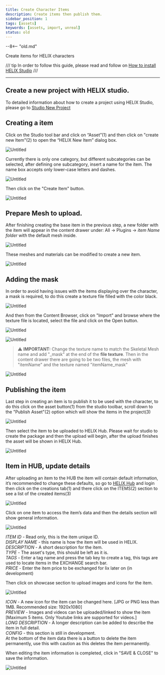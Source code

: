 ```yaml
---
title: Create Character Items
description: Create items then publish them.
sidebar_position: 1
tags: [assets]
keywords: [assets, import, unreal]
status: old
---
```


--8<-- "old.md"

Create items for HELIX characters

/// tip
In order to follow this guide, please read and follow on [How to install HELIX Studio](/assets-modding/studio/setting-up-studio.md)
/// 

---


## Create a new project with HELIX studio.

To detailed information about how to create a project using HELIX Studio, please go to [Studio New Project](/assets-modding/studio/create-project.md)


## Creating a item

Click on the Studio tool bar and click on “Asset”(1) and then click on "create new Item"(2) to open the “HELIX New Item” dialog box.

![Untitled](../../../../img/docs/studio/hex-item-creation/Untitled4.png)

Currently there is only one category, but different subcategories can be selected, after defining one subcategory, insert a name for the item. The name box accepts only lower-case letters and dashes.

![Untitled](../../../../img/docs/studio/hex-item-creation/Untitled5.png)

Then click on the "Create Item" button.

![Untitled](../../../../img/docs/studio/hex-item-creation/Untitled6.png)


## Prepare Mesh to upload.

After finishing creating the base item in the previous step, a new folder with the item will appear in the content drawer under: All -> Plugins -> *item Name folder* with the default mesh inside.

![Untitled](../../../../img/docs/studio/hex-item-creation/Untitled7.png)

These meshes and materials can be modified to create a new item.

![Untitled](../../../../img/docs/studio/hex-item-creation/Untitled8.png)


## Adding the mask

In order to avoid having issues with the items displaying over the character, a mask is required, to do this create a texture file filled with the color black.

![Untitled](../../../../img/docs/studio/hex-item-creation/Untitled9.png)

And then from the Content Browser, click on "Import" and browse where the texture file is located, select the file and click on the Open button.

![Untitled](../../../../img/docs/studio/hex-item-creation/Untitled10.png)

![Untitled](../../../../img/docs/studio/hex-item-creation/Untitled11.png)

> :warning: **IMPORTANT:** Change the texture name to match the Skeletal Mesh name and add "_mask" at the end of the **file texture**.
Then in the content drawer there are going to be two files, the mesh with "itemName" and the texture named "itemName_mask" 

![Untitled](../../../../img/docs/studio/hex-item-creation/Untitled12.png)


## Publishing the item

Last step in creating an item is to publish it to be used with the character, to do this click on the asset button(1) from the studio toolbar, scroll down to the "Publish Asset"(2) option which will show the items in the project(3) 

![Untitled](../../../../img/docs/studio/hex-item-creation/Untitled13.png)

Then select the item to be uploaded to HELIX Hub. Please wait for studio to create the package and then the upload will begin, after the upload finishes the asset will be shown in HELIX Hub.

![Untitled](../../../../img/docs/studio/hex-item-creation/Untitled14.png)


## Item in HUB, update details

After uploading an item to the HUB the item will contain default information, it’s recommended to change these defaults, so go to [HELIX Hub](https://hub.helixgame.com/) and login then click on the creations tab(1) and there click on the ITEMS(2) section to see a list of the created items(3)

![Untitled](../../../../img/docs/studio/hex-item-creation/Untitled15.png)

Click on one item to access the item’s data and then the details section will show general information.

![Untitled](../../../../img/docs/studio/hex-item-creation/Untitled16.png)

*ITEM ID* - Read only, this is the item unique ID.  
*DISPLAY NAME* - this name is how the item will be used in HELIX.  
*DESCRIPTION* - A short description for the item.  
*TYPE* - The asset's type, this should be left as it is.  
*TAGS* - Enter a tag name and press the tab key to create a tag, this tags are used to locate items in the EXCHANGE search bar.  
*PRICE* - Enter the item price to be exchanged for lix later on (in development)  

Then click on showcase section to upload images and icons for the item.

![Untitled](../../../../img/docs/studio/hex-item-creation/Untitled17.png)

*ICON* - A new icon for the item can be changed here. [JPG or PNG less than 1MB. Recommended size: 1920x1080]  
*PREVIEW* - Images and videos can be uploaded/linked to show the item [Maximum 5 items. Only Youtube links are supported for videos.]  
*LONG DESCRIPTION* - A longer description can be added to describe the item in full detail.  
*CONFIG* - this section is still in development.  
At the bottom of the item data there is a button to delete the item permanently, use this with caution as this deletes the item permanently.  

When editing the item information is completed, click in "SAVE & CLOSE" to save the information.

![Untitled](../../../../img/docs/studio/hex-item-creation/Untitled18.png)


<!--## Use the item in HELIX

Now the item will be shown in the exchange and the avatar can be equipped with it.

![Untitled](../../../../img/docs/studio/hex-item-creation/Untitled19.png)
-->
